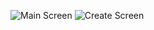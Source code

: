 ![Main Screen](https://github.com/kc-482/Sign-Language-with-Custom-Sign-to-Sentences/assets/117460480/b86a7e47-c2db-47b6-9f7e-a3fcbb105599)
![Create Screen](https://github.com/kc-482/Sign-Language-with-Custom-Sign-to-Sentences/assets/117460480/65fdefa9-0d31-40d2-b37f-acb681cc1665)

